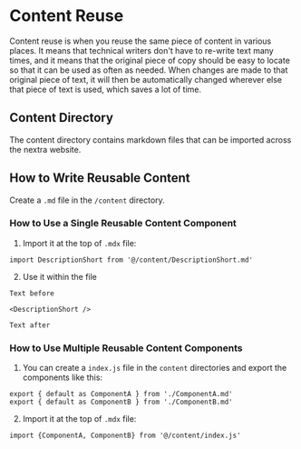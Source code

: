 # Content Reuse

Content reuse is when you reuse the same piece of content in various places. It means that technical writers don't have to re-write text many times, and it means that the original piece of copy should be easy to locate so that it can be used as often as needed. When changes are made to that original piece of text, it will then be automatically changed wherever else that piece of text is used, which saves a lot of time.

## Content Directory

The content directory contains markdown files that can be imported across the nextra website.

## How to Write Reusable Content

Create a `.md` file in the `/content` directory.

### How to Use a Single Reusable Content Component

1. Import it at the top of `.mdx` file:

```
import DescriptionShort from '@/content/DescriptionShort.md' 
```

2. Use it within the file

```
Text before

<DescriptionShort />

Text after
```

### How to Use Multiple Reusable Content Components

1. You can create a `index.js` file in the `content` directories and export 
the components like this:

```
export { default as ComponentA } from './ComponentA.md'
export { default as ComponentB } from './ComponentB.md'
```

2. Import it at the top of `.mdx` file:

```
import {ComponentA, ComponentB} from '@/content/index.js' 
```
